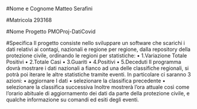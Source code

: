 #Nome e Cognome
Matteo Serafini

#Matricola
293168

#Nome Progetto
PMOProj-DatiCovid

#Specifica
Il progetto consiste nello sviluppare un software che scarichi i dati relativi ai contagi, nazionali e regione per regione, dalla repository della protezione civile, ordinando le regioni per statistiche: 
    • 1.Variazione Totale Positivi
    • 2.Totale Casi
    • 3.Guariti
    • 4.Positivi
    • 5.Deceduti
Il programma dovrà mostrare i dati nazionali a fianco ad una delle classifiche regionali,
si potrà poi iterare le altre statistiche tramite eventi.
In particolare ci saranno 3 azioni: 
    • aggiornare I dati
    • selezionare la classifica precedente
    • selezionare la classifica successiva
Inoltre mostrerà l’ora attuale così come l’orario abituale di aggiornamento dei dati da parte della protezione civile, e qualche informazione su comandi ed esiti degli eventi.